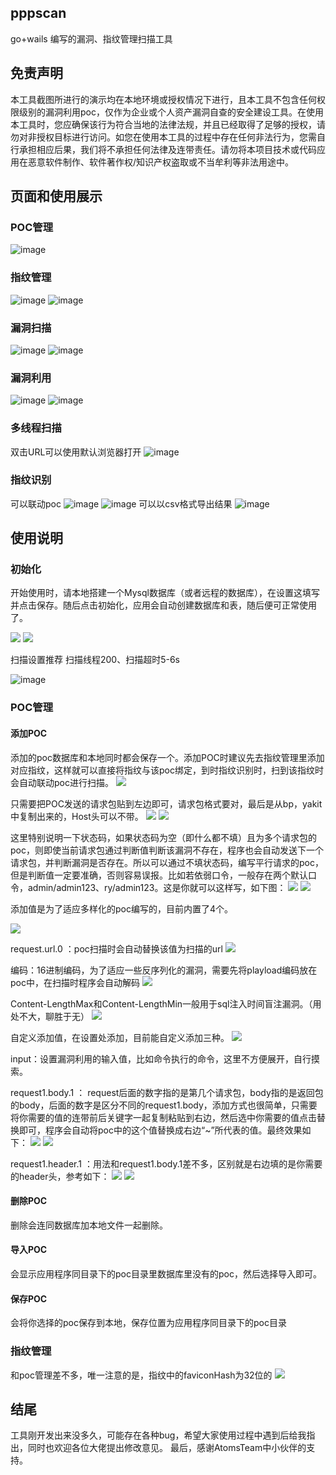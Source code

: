 ## pppscan

go+wails 编写的漏洞、指纹管理扫描工具

## 免责声明

本工具截图所进行的演示均在本地环境或授权情况下进行，且本工具不包含任何权限级别的漏洞利用poc，仅作为企业或个人资产漏洞自查的安全建设工具。在使用本工具时，您应确保该行为符合当地的法律法规，并且已经取得了足够的授权，请勿对非授权目标进行访问。如您在使用本工具的过程中存在任何非法行为，您需自行承担相应后果，我们将不承担任何法律及连带责任。请勿将本项目技术或代码应用在恶意软件制作、软件著作权/知识产权盗取或不当牟利等非法用途中。

## 页面和使用展示
### POC管理
![image](https://github.com/zhensuibianwan/pppscan/assets/105875607/0d23922a-bca1-40ed-b1ec-e077f789b672)
### 指纹管理
![image](https://github.com/zhensuibianwan/pppscan/assets/105875607/74082bff-ad07-4499-9d56-df19ece64cb0)
![image](https://github.com/zhensuibianwan/pppscan/assets/105875607/f24efe21-1672-452e-9261-82734bd1e5ed)

### 漏洞扫描
![image](https://github.com/zhensuibianwan/pppscan/assets/105875607/bdefe283-9cef-4a94-bee5-b2e643d528b0)
![image](https://github.com/zhensuibianwan/pppscan/assets/105875607/120fb484-6454-41f1-a6ae-91273f526d27)
### 漏洞利用
![image](https://github.com/zhensuibianwan/pppscan/assets/105875607/eb043f6f-8321-450c-a4dc-6c777f8ef1bd)
![image](https://github.com/zhensuibianwan/pppscan/assets/105875607/bb479dae-f118-4b0f-b9f3-57aa278f0036)
### 多线程扫描
双击URL可以使用默认浏览器打开
![image](https://github.com/zhensuibianwan/pppscan/assets/105875607/a526fed2-08b6-48d8-919e-a6608d454034)
### 指纹识别
可以联动poc
![image](https://github.com/zhensuibianwan/pppscan/assets/105875607/378c6564-4ac9-4f55-9507-f31f26dbfa22)
![image](https://github.com/zhensuibianwan/pppscan/assets/105875607/a4eb7c1e-303a-4d93-9743-fc7430898e6b)
可以以csv格式导出结果
![image](https://github.com/zhensuibianwan/pppscan/assets/105875607/195d5f64-2697-4096-b1b2-8ec89b0dca3e)

## 使用说明

### 初始化

开始使用时，请本地搭建一个Mysql数据库（或者远程的数据库），在设置这填写并点击保存。随后点击初始化，应用会自动创建数据库和表，随后便可正常使用了。

![](https://yuexiaduzhuo.oss-cn-nanjing.aliyuncs.com/pppscan/202403291036548.png)
![](https://yuexiaduzhuo.oss-cn-nanjing.aliyuncs.com/pppscan/202403291110700.png)

扫描设置推荐
扫描线程200、扫描超时5-6s

![image](https://github.com/zhensuibianwan/pppscan/assets/105875607/08bcb1c7-62ea-43bd-b154-10fcf4400a4f)


### POC管理

#### 添加POC

添加的poc数据库和本地同时都会保存一个。添加POC时建议先去指纹管理里添加对应指纹，这样就可以直接将指纹与该poc绑定，到时指纹识别时，扫到该指纹时会自动联动poc进行扫描。
![](https://yuexiaduzhuo.oss-cn-nanjing.aliyuncs.com/pppscan/202403291112910.png)


只需要把POC发送的请求包贴到左边即可，请求包格式要对，最后是从bp，yakit中复制出来的，Host头可以不带。
![](https://yuexiaduzhuo.oss-cn-nanjing.aliyuncs.com/pppscan/202403291116452.png)
![](https://yuexiaduzhuo.oss-cn-nanjing.aliyuncs.com/pppscan/202403291122684.png)

这里特别说明一下状态码，如果状态码为空（即什么都不填）且为多个请求包的poc，则即使当前请求包通过判断值判断该漏洞不存在，程序也会自动发送下一个请求包，并判断漏洞是否存在。所以可以通过不填状态码，编写平行请求的poc，但是判断值一定要准确，否则容易误报。比如若依弱口令，一般存在两个默认口令，admin/admin123、ry/admin123。这是你就可以这样写，如下图：
![](https://yuexiaduzhuo.oss-cn-nanjing.aliyuncs.com/pppscan/202403291133036.png)
![](https://yuexiaduzhuo.oss-cn-nanjing.aliyuncs.com/pppscan/202403291429456.png)

添加值是为了适应多样化的poc编写的，目前内置了4个。

![](https://yuexiaduzhuo.oss-cn-nanjing.aliyuncs.com/pppscan/202403291138186.png)

request.url.0 ：poc扫描时会自动替换该值为扫描的url
![](https://yuexiaduzhuo.oss-cn-nanjing.aliyuncs.com/pppscan/202403291145020.png)

编码：16进制编码，为了适应一些反序列化的漏洞，需要先将playload编码放在poc中，在扫描时程序会自动解码
![](https://yuexiaduzhuo.oss-cn-nanjing.aliyuncs.com/pppscan/202403291148375.png)

Content-LengthMax和Content-LengthMin一般用于sql注入时间盲注漏洞。（用处不大，聊胜于无）
![](https://yuexiaduzhuo.oss-cn-nanjing.aliyuncs.com/pppscan/202403291150235.png)

自定义添加值，在设置处添加，目前能自定义添加三种。
![](https://yuexiaduzhuo.oss-cn-nanjing.aliyuncs.com/pppscan/202403291154866.png)

input：设置漏洞利用的输入值，比如命令执行的命令，这里不方便展开，自行摸索。

request1.body.1 ： request后面的数字指的是第几个请求包，body指的是返回包的body，后面的数字是区分不同的request1.body，添加方式也很简单，只需要将你需要的值的连带前后关键字一起复制粘贴到右边，然后选中你需要的值点击替换即可，程序会自动将poc中的这个值替换成右边“~”所代表的值。最终效果如下：
![](https://yuexiaduzhuo.oss-cn-nanjing.aliyuncs.com/pppscan/202403291202053.png)
![](https://yuexiaduzhuo.oss-cn-nanjing.aliyuncs.com/pppscan/202403291204183.png)

request1.header.1 ：用法和request1.body.1差不多，区别就是右边填的是你需要的header头，参考如下：
![](https://yuexiaduzhuo.oss-cn-nanjing.aliyuncs.com/pppscan/202403291213770.png)
![](https://yuexiaduzhuo.oss-cn-nanjing.aliyuncs.com/pppscan/202403291214651.png)


#### 删除POC

删除会连同数据库加本地文件一起删除。

#### 导入POC

会显示应用程序同目录下的poc目录里数据库里没有的poc，然后选择导入即可。

#### 保存POC

会将你选择的poc保存到本地，保存位置为应用程序同目录下的poc目录

### 指纹管理

和poc管理差不多，唯一注意的是，指纹中的faviconHash为32位的
![](https://yuexiaduzhuo.oss-cn-nanjing.aliyuncs.com/pppscan/202403291345300.png)


## 结尾

工具刚开发出来没多久，可能存在各种bug，希望大家使用过程中遇到后给我指出，同时也欢迎各位大佬提出修改意见。
最后，感谢AtomsTeam中小伙伴的支持。
